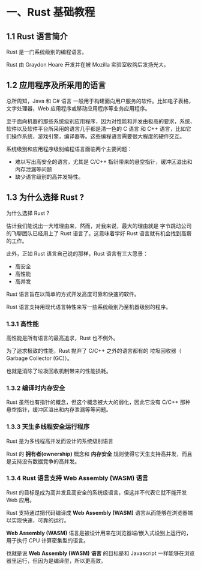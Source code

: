 # 一、Rust 基础教程

## 1.1 Rust 语言简介

Rust 是一门系统级别的编程语言。

Rust 由 Graydon Hoare 开发并在被 Mozilla 实验室收购后发扬光大。

## 1.2 应用程序及所采用的语言

总所周知，Java 和 C# 语言 一般用于构建面向用户服务的软件。比如电子表格，文字处理器，Web 应用程序或移动应用程序等业务应用程序。

至于面向机器的那些系统级别应用程序，因为对性能和并发由极高的要求，系统、软件以及软件平台所采用的语言几乎都是清一色的 C 语言 和 C++ 语言，比如它们操作系统，游戏引擎，编译器等。这些编程语言需要很大程度的硬件交互。

系统级别和应用程序级别编程语言面临两个主要问题：

- 难以写出高安全的语言，尤其是 C/C++ 指针带来的悬空指针，缓冲区溢出和内存泄漏等问题
- 缺少语言级别的高并发特性。

## 1.3 为什么选择 Rust ?

为什么选择 Rust ?

估计我们能说出一大堆理由来，然而，对我来说，最大的理由就是 字节跳动公司的飞聊团队已经用上了 Rust 语言了。这意味着学好 Rust 语言就有机会找到高薪的工作。

此外，正如 Rust 语言自己说的那样，Rust 语言有三大愿景：

- 高安全
- 高性能
- 高并发

Rust 语言旨在以简单的方式开发高度可靠和快速的软件。

Rust 语言支持用现代语言特性来写一些系统级别乃至机器级别的程序。

### 1.3.1 高性能

高性能是所有语言的最高追求，Rust 也不例外。

为了追求极致的性能，Rust 抛弃了 C/C++ 之外的语言都有的 垃圾回收器（ Garbage Collector (GC)）。

也就是消除了垃圾回收机制带来的性能损耗。

### 1.3.2 编译时内存安全

Rust 虽然也有指针的概念，但这个概念被大大的弱化，因此它没有 C/C++ 那种悬空指针，缓冲区溢出和内存泄漏等等问题。

### 1.3.3 天生多线程安全运行程序

Rust 是为多线程高并发而设计的系统级别语言

Rust 的 **拥有者(ownership)** 概念和 **内存安全** 规则使得它天生支持高并发，而且是支持没有数据竞争的高并发。

### 1.3.4 Rust 语言支持 Web Assembly (WASM) 语言

Rust 的目标是成为高并发且高安全的系统级语言，但这并不代表它就不能开发 Web 应用。

Rust 支持通过把代码编译成 **Web Assembly (WASM)** 语言从而能够在浏览器端以实现快速，可靠的运行。

**Web Assembly (WASM)** 语言是被设计用来在浏览器端/嵌入式设别上运行的，用于执行 CPU 计算密集型的语言。

也就是说 **Web Assembly (WASM) 语言** 的目标是和 Javascript 一样能够在浏览器里运行，但因为是编译型，所以更高效。